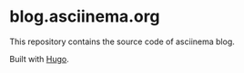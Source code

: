 # blog.asciinema.org

This repository contains the source code of asciinema blog.

Built with [Hugo](https://gohugo.io/).
